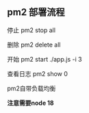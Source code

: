 <!--
 * @Date: 2023-02-09 12:11:29
 * @LastEditors: aei(imaei@foxmail.com)
 * @LastEditTime: 2023-03-17 18:28:39
 * @FilePath: \wtw-node\readme.md
 * @description: 
-->
## pm2  部署流程
停止
pm2 stop all

删除
pm2 delete all

开始
pm2 start ./app.js -i 3

查看日志
pm2 show 0

pm2自带负载均衡

**注意需要node 18**